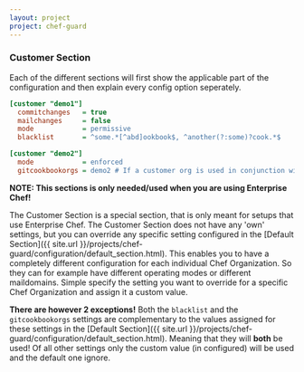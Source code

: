 ```yaml
---
layout: project
project: chef-guard
---
```


### Customer Section
Each of the different sections will first show the applicable part of the configuration and then explain every config option seperately.

~~~ ini
[customer "demo1"]
  commitchanges   = true
  mailchanges     = false
  mode            = permissive
  blacklist       = ^some.*[^abd]ookbook$, ^another(?:some)?cook.*$

[customer "demo2"]
  mode            = enforced
  gitcookbookorgs = demo2 # If a customer org is used in conjunction with default org(s), The default orgs are searched first!
~~~

**NOTE: This sections is only needed/used when you are using Enterprise Chef!**

The Customer Section is a special section, that is only meant for setups that use Enterprise Chef. The Customer Section does not have any 'own' settings, but you can override any specific setting configured in the [Default Section]({{ site.url }}/projects/chef-guard/configuration/default_section.html). This enables you to have a completely different configuration for each individual Chef Organization. So they can for example have different operating modes or different maildomains. Simple specify the setting you want to override for a specific Chef Organization and assign it a custom value.

**There are however 2 exceptions!** Both the `blacklist` and the `gitcookbookorgs` settings are complementary to the values assigned for these settings in the [Default Section]({{ site.url }}/projects/chef-guard/configuration/default_section.html). Meaning that they will **both** be used! Of all other settings only the custom value (in configured) will be used and the default one ignore.
